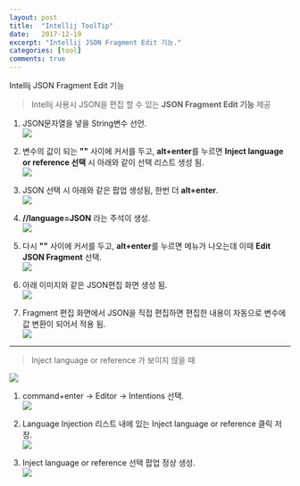 ```yaml
---
layout: post
title:  "Intellij ToolTip"
date:   2017-12-19
excerpt: "Intellij JSON Fragment Edit 기능."
categories: [tool]
comments: true
---
```



Intellij JSON Fragment Edit 기능


> Intellij 사용시 JSON을 편집 할 수 있는 **JSON Fragment Edit 기능** 제공


1. JSON문자열을 넣을 String변수 선언. <br>
![](/lsy09.github.io/img/20171219/tip_01.png)

2. 변수의 값이 되는 **""** 사이에 커서를 두고, **alt+enter**를 누르면 **Inject language or reference 선택** 시 아래와 같이 선택 리스트 생성 됨. <br>
![](/lsy09.github.io/img/20171219/tip_02.png)

3. JSON 선택 시 아래와 같은 팝업 생성됨, 한번 더 **alt+enter**. <br>
![](/lsy09.github.io/img/20171219/tip_03.png)

4. **//language=JSON** 라는 주석이 생성. <br>
![](/lsy09.github.io/img/20171219/tip_04.png)

5. 다시 **""** 사이에 커서를 두고, **alt+enter**를 누르면 메뉴가 나오는데 이때 **Edit JSON Fragment** 선택. <br>
![](/lsy09.github.io/img/20171219/tip_05.png)

6. 아래 이미지와 같은 JSON편집 화면 생성 됨. <br>
![](/lsy09.github.io/img/20171219/tip_06.png)

7. Fragment 편집 화면에서 JSON을 직접 편집하면 편집한 내용이 자동으로 변수에 값 변환이 되어서 적용 됨. <br>
![](/lsy09.github.io/img/20171219/tip_07.png)

---

> Inject Ianguage or reference 가 보이지 않을 때

![](/lsy09.github.io/img/20171219/tip_08.png)


1. command+enter -> Editor -> Intentions 선택. <br>
![](/lsy09.github.io/img/20171219/tip_09.png)

2. Language Injection 리스트 내에 있는 Inject language or reference 클릭 저장. <br>
![](/lsy09.github.io/img/20171219/tip_10.png)

3. Inject language or reference 선택 팝업 정상 생성. <br>
![](/lsy09.github.io/img/20171219/tip_11.png)
